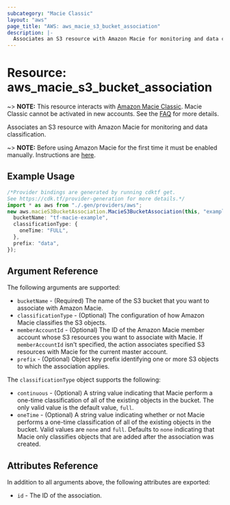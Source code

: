 ```yaml
---
subcategory: "Macie Classic"
layout: "aws"
page_title: "AWS: aws_macie_s3_bucket_association"
description: |-
  Associates an S3 resource with Amazon Macie for monitoring and data classification.
---
```


# Resource: aws\_macie\_s3\_bucket\_association

\~> **NOTE:** This resource interacts with [Amazon Macie Classic](https://docs.aws.amazon.com/macie/latest/userguide/what-is-macie.html). Macie Classic cannot be activated in new accounts. See the [FAQ](https://aws.amazon.com/macie/classic-faqs/) for more details.

Associates an S3 resource with Amazon Macie for monitoring and data classification.

\~> **NOTE:** Before using Amazon Macie for the first time it must be enabled manually. Instructions are [here](https://docs.aws.amazon.com/macie/latest/userguide/macie-setting-up.html#macie-setting-up-enable).

## Example Usage

```typescript
/*Provider bindings are generated by running cdktf get.
See https://cdk.tf/provider-generation for more details.*/
import * as aws from "./.gen/providers/aws";
new aws.macieS3BucketAssociation.MacieS3BucketAssociation(this, "example", {
  bucketName: "tf-macie-example",
  classificationType: {
    oneTime: "FULL",
  },
  prefix: "data",
});

```

## Argument Reference

The following arguments are supported:

* `bucketName` - (Required) The name of the S3 bucket that you want to associate with Amazon Macie.
* `classificationType` - (Optional) The configuration of how Amazon Macie classifies the S3 objects.
* `memberAccountId` - (Optional) The ID of the Amazon Macie member account whose S3 resources you want to associate with Macie. If `memberAccountId` isn't specified, the action associates specified S3 resources with Macie for the current master account.
* `prefix` - (Optional) Object key prefix identifying one or more S3 objects to which the association applies.

The `classificationType` object supports the following:

* `continuous` - (Optional) A string value indicating that Macie perform a one-time classification of all of the existing objects in the bucket.
  The only valid value is the default value, `full`.
* `oneTime` - (Optional) A string value indicating whether or not Macie performs a one-time classification of all of the existing objects in the bucket.
  Valid values are `none` and `full`. Defaults to `none` indicating that Macie only classifies objects that are added after the association was created.

## Attributes Reference

In addition to all arguments above, the following attributes are exported:

* `id` - The ID of the association.
